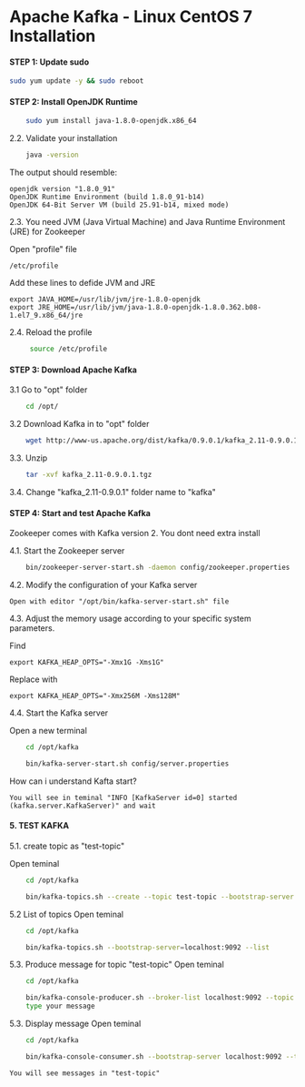 
# Apache Kafka - Linux CentOS 7 Installation

#### STEP 1: Update sudo
```bash
sudo yum update -y && sudo reboot
```

#### STEP 2: Install OpenJDK Runtime
```bash
	sudo yum install java-1.8.0-openjdk.x86_64
```
2.2. Validate your installation
```bash
	java -version
```
The output should resemble:

	openjdk version "1.8.0_91"
	OpenJDK Runtime Environment (build 1.8.0_91-b14)
	OpenJDK 64-Bit Server VM (build 25.91-b14, mixed mode)

2.3. You need JVM (Java Virtual Machine) and Java Runtime Environment (JRE) for Zookeeper

Open "profile" file
	
    /etc/profile 

Add these lines to defide JVM and JRE

	export JAVA_HOME=/usr/lib/jvm/jre-1.8.0-openjdk
	export JRE_HOME=/usr/lib/jvm/java-1.8.0-openjdk-1.8.0.362.b08-1.el7_9.x86_64/jre

2.4. Reload the profile
```bash   
     source /etc/profile
```

#### STEP 3: Download Apache Kafka

3.1 Go to "opt" folder
```bash 
	cd /opt/
```
3.2 Download Kafka in to "opt" folder
```bash 
	wget http://www-us.apache.org/dist/kafka/0.9.0.1/kafka_2.11-0.9.0.1.tgz
```
3.3. Unzip
```bash 
	tar -xvf kafka_2.11-0.9.0.1.tgz
```
3.4. Change "kafka_2.11-0.9.0.1" folder name to "kafka"


#### STEP 4: Start and test Apache Kafka

Zookeeper comes with Kafka version 2. You dont need extra install 

4.1. Start the Zookeeper server 
```bash 
	bin/zookeeper-server-start.sh -daemon config/zookeeper.properties
```

4.2. Modify the configuration of your Kafka server

	Open with editor "/opt/bin/kafka-server-start.sh" file

4.3. Adjust the memory usage according to your specific system parameters.
	
Find
    
    export KAFKA_HEAP_OPTS="-Xmx1G -Xms1G"

Replace with
	
    export KAFKA_HEAP_OPTS="-Xmx256M -Xms128M"

4.4. Start the Kafka server

Open a new terminal

```bash
	cd /opt/kafka
```

```bash
	bin/kafka-server-start.sh config/server.properties
```
How can i understand Kafta start?
	
    You will see in teminal "INFO [KafkaServer id=0] started (kafka.server.KafkaServer)" and wait

#### 5. TEST KAFKA

5.1. create topic as "test-topic"
	
Open teminal
```bash
	cd /opt/kafka
```
```bash
	bin/kafka-topics.sh --create --topic test-topic --bootstrap-server localhost:9092 --replication-factor 1 --partitions 4
```

5.2 List of topics
Open teminal
```bash
	cd /opt/kafka
```
```bash
	bin/kafka-topics.sh --bootstrap-server=localhost:9092 --list
```	
5.3. Produce message for topic "test-topic"
Open teminal
```bash
	cd /opt/kafka
```
```bash
	bin/kafka-console-producer.sh --broker-list localhost:9092 --topic test-topic
	type your message
```	
5.3. Display message
Open teminal
```bash
	cd /opt/kafka
```
```bash
	bin/kafka-console-consumer.sh --bootstrap-server localhost:9092 --topic test-topic --from-beginning
```
    You will see messages in "test-topic" 




